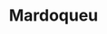 ---
title: Mardoqueu
github: https://github.com/Mardoqueu
mode: dark
transition: 4.5s
score: 97.2
archetype:
- GIF
- Editor’s Choice
- Little Bit of Everything
---